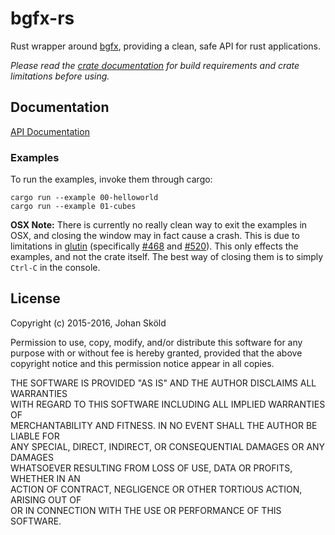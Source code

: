 bgfx-rs
=======

Rust wrapper around [bgfx], providing a clean, safe API for rust applications.

*Please read the [crate documentation][docs] for build requirements and crate
limitations before using.*

Documentation
-------------

[API Documentation][docs]

### Examples

To run the examples, invoke them through cargo:

```
cargo run --example 00-helloworld
cargo run --example 01-cubes
```

**OSX Note:** There is currently no really clean way to exit the examples in
OSX, and closing the window may in fact cause a crash. This is due to
limitations in [glutin][glutin] (specifically [#468] and [#520]). This only
effects the examples, and not the crate itself. The best way of closing them
is to simply `Ctrl-C` in the console.

License
-------
Copyright (c) 2015-2016, Johan Sköld

Permission to use, copy, modify, and/or distribute this software for any  
purpose with or without fee is hereby granted, provided that the above  
copyright notice and this permission notice appear in all copies.

THE SOFTWARE IS PROVIDED "AS IS" AND THE AUTHOR DISCLAIMS ALL WARRANTIES  
WITH REGARD TO THIS SOFTWARE INCLUDING ALL IMPLIED WARRANTIES OF  
MERCHANTABILITY AND FITNESS. IN NO EVENT SHALL THE AUTHOR BE LIABLE FOR  
ANY SPECIAL, DIRECT, INDIRECT, OR CONSEQUENTIAL DAMAGES OR ANY DAMAGES  
WHATSOEVER RESULTING FROM LOSS OF USE, DATA OR PROFITS, WHETHER IN AN  
ACTION OF CONTRACT, NEGLIGENCE OR OTHER TORTIOUS ACTION, ARISING OUT OF  
OR IN CONNECTION WITH THE USE OR PERFORMANCE OF THIS SOFTWARE.


[#468]:   https://github.com/tomaka/glutin/issues/468   "tomaka/glutin #468"
[#520]:   https://github.com/tomaka/glutin/issues/520   "tomaka/glutin #520"
[bgfx]:   https://github.com/bkaradzic/bgfx             "bgfx"
[docs]:   https://rhoot.github.io/bgfx-rs/bgfx/         "Bindings documentation"
[glutin]: https://github.com/tomaka/glutin              "glutin"
